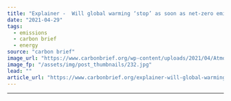 ```yaml
---
title: "Explainer -  Will global warming ‘stop’ as soon as net-zero emissions are reached?"
date: "2021-04-29"
tags: 
  - emissions
  - carbon brief
  - energy
source: "carbon brief"
image_url: "https://www.carbonbrief.org/wp-content/uploads/2021/04/Atmosphere-with-clouds-and-rainbow-edited-583x372.jpg"
image_fp: "/assets/img/post_thumbnails/232.jpg"
lead: ""
article_url: "https://www.carbonbrief.org/explainer-will-global-warming-stop-as-soon-as-net-zero-emissions-are-reached"
---
```


---
